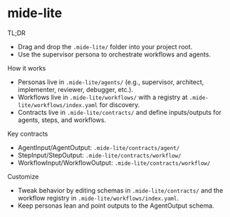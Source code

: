 # mide-lite

TL;DR
- Drag and drop the `.mide-lite/` folder into your project root.
- Use the supervisor persona to orchestrate workflows and agents.

How it works
- Personas live in `.mide-lite/agents/` (e.g., supervisor, architect, implementer, reviewer, debugger, etc.).
- Workflows live in `.mide-lite/workflows/` with a registry at `.mide-lite/workflows/index.yaml` for discovery.
- Contracts live in `.mide-lite/contracts/` and define inputs/outputs for agents, steps, and workflows.

Key contracts
- AgentInput/AgentOutput: `.mide-lite/contracts/agent/`
- StepInput/StepOutput: `.mide-lite/contracts/workflow/`
- WorkflowInput/WorkflowOutput: `.mide-lite/contracts/workflow/`

Customize
- Tweak behavior by editing schemas in `.mide-lite/contracts/` and the workflow registry in `.mide-lite/workflows/index.yaml`.
- Keep personas lean and point outputs to the AgentOutput schema.
